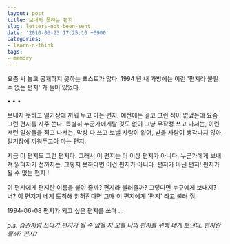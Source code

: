```yaml
---
layout: post
title: 보내지 못하는 편지
slug: letters-not-been-sent
date: '2010-03-23 17:25:10 +0900'
categories:
- learn-n-think
tags:
- memory
---
```


요즘 써 놓고 공개하지 못하는 포스트가 많다. 1994 년 내 가방에는 이런 '편지라 불릴 수 없는 편지' 가 들어 있었다.

<div class="spacer">• • •</div>

보내지 못하고 일기장에 끼워 두고 마는 편지. 예전에는 결코 그런 적이 없었는데 요즘 그런 편지를 자주 쓴다. 특별히 누군가에게랄 것도 없이 그냥 무작정 쓰고 나서는, 이런 저런 일상들을 적고 나서는, 막상 다 쓰고 보낼 사람이 없어, 받을 사람이 생각나지 않아, 일기장에 끼워두고야 마는 편지.

지금 이 편지도 그런 편지다. 그래서 이 편지는 더 이상 편지가 아니다, 누군가에게 보내져 읽혀지기 전까지는. 그렇지 못하다면 이건 편지가 아니다. 편지가 아닌 편지! 편지가 될 수 없는 편지 !

이 편지에게 편지란 이름을 붙여 줄까? 편지라 불러줄까? 그렇다면 누구에게 보내지? 너? 이 편지가 네게 도착해 읽혀진다면 그때 이 편지에게 '편지' 라고 불러 줘.

1994-06-08 편지가 되고 싶은 편지를 쓰며 ...

*p.s. 습관처럼 쓰다가 편지가 될 수 없을 지 모를 나의 편지를 위해 네게 보낸다. 편지란 뭘까? 편지?*
